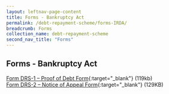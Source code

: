 ```yaml
---
layout: leftnav-page-content
title: Forms - Bankruptcy Act
permalink: /debt-repayment-scheme/forms-IRDA/
breadcrumb: Forms
collection_name: debt-repayment-scheme
second_nav_title: "Forms"
---
```

Forms - Bankruptcy Act
---
[Form DRS-1 – Proof of Debt Form](/files/FormDRS-1–ProofofDebtForm.pdf){:target="_blank"} (119kb)<br>
[Form DRS-2 – Notice of Appeal Form](/files/FormDRS-2–NoticeofAppealForm.pdf){:target="_blank"} (129KB)<br>

